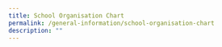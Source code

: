 ```yaml
---
title: School Organisation Chart
permalink: /general-information/school-organisation-chart
description: ""
---
```


